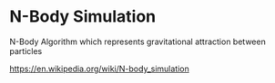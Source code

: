 # N-Body Simulation

N-Body Algorithm which represents gravitational attraction between particles




https://en.wikipedia.org/wiki/N-body_simulation